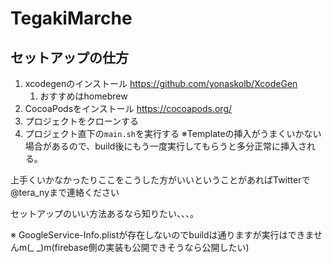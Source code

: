 # TegakiMarche

## セットアップの仕方
1. xcodegenのインストール https://github.com/yonaskolb/XcodeGen
    1. おすすめはhomebrew
1. CocoaPodsをインストール https://cocoapods.org/
1. プロジェクトをクローンする
1. プロジェクト直下の`main.sh`を実行する
    ※Templateの挿入がうまくいかない場合があるので、build後にもう一度実行してもらうと多分正常に挿入される。

上手くいかなかったりここをこうした方がいいということがあればTwitterで@tera_nyまで連絡ください

セットアップのいい方法あるなら知りたい、、、。

※ GoogleService-Info.plistが存在しないのでbuildは通りますが実行はできませんm(_ _)m(firebase側の実装も公開できそうなら公開したい)
